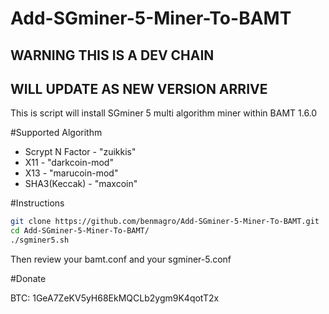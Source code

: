 Add-SGminer-5-Miner-To-BAMT
========================

## WARNING THIS IS A DEV CHAIN
## WILL UPDATE AS NEW VERSION ARRIVE

This is script will install SGminer 5 multi algorithm miner within BAMT 1.6.0

#Supported Algorithm

* Scrypt N Factor - "zuikkis"
* X11 - "darkcoin-mod"
* X13 - "marucoin-mod"
* SHA3(Keccak) - "maxcoin"

#Instructions

```bash
git clone https://github.com/benmagro/Add-SGminer-5-Miner-To-BAMT.git
cd Add-SGminer-5-Miner-To-BAMT/
./sgminer5.sh
```

Then review your bamt.conf and your sgminer-5.conf

#Donate

BTC: 1GeA7ZeKV5yH68EkMQCLb2ygm9K4qotT2x
